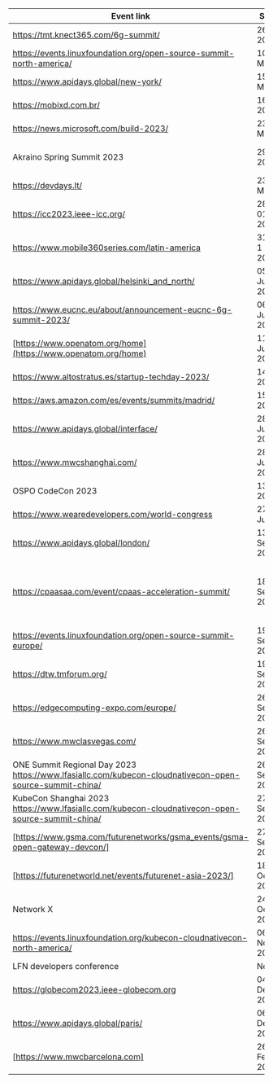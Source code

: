 ﻿| Event link | Schedule | Location | Participant(s) |
| -----------| -----------| -----------| -----------|
| https://tmt.knect365.com/6g-summit/| 26 April 2023 | Berlin | TEF |
| https://events.linuxfoundation.org/open-source-summit-north-america/ | 10.-12. May 2023 | Vancouver||
| https://www.apidays.global/new-york/ | 15.-16. May 2023 | New York | Verizon |
| https://mobixd.com.br/| 16 May 2023 | Sao Paulo | GSMA |
| https://news.microsoft.com/build-2023/| 23-25 May 2023 | Seattle | TEF |
| Akraino Spring Summit 2023 | 29. Mar 2023 | Anhui | LF Edge, Huawei, China Unicom |
| https://devdays.lt/ |23.-24. May 2023 | Vilnius | DT|
| https://icc2023.ieee-icc.org/  | 28. May – 01. June 2023 | Rome  | DT, TEF |
| https://www.mobile360series.com/latin-america | 31 May - 1 June 2023 | Mexico City | GSMA |
| https://www.apidays.global/helsinki_and_north/  | 05.-06. June 2023 | Helsinki | DT |
| https://www.eucnc.eu/about/announcement-eucnc-6g-summit-2023/  | 06.-09. June 2023 | Gothenburg |TEF|
| [https://www.openatom.org/home](https://www.openatom.org/home) | 11 - 13 June 2023 | Beijing| Huawei |
| https://www.altostratus.es/startup-techday-2023/ | 14 June 2023 | Madrid | TEF |
| https://aws.amazon.com/es/events/summits/madrid/ | 15 June 2023 | Madrid | TEF |
| https://www.apidays.global/interface/ | 28 - 29 June 2023 | virtually | 5GFF |
| https://www.mwcshanghai.com/ | 28 - 30 June 2023 | Shanghai| GSMA |
| OSPO CodeCon 2023 | 13 July 2023 | virtually | Infosys |
| https://www.wearedevelopers.com/world-congress  | 27.-28. July 2023 | Berlin | DT, GSMA |
| https://www.apidays.global/london/  | 13.-14. September 2023 | London | DT, Vodafone, 5GFF |
| https://cpaasaa.com/event/cpaas-acceleration-summit/ | 18.-20. September 2023 | Amsterdam | CPaaSAA, KPN, e& Enterprise, BICS, Radisys, Microsoft |
| https://events.linuxfoundation.org/open-source-summit-europe/  | 19.-21. September 2023 | Bilbao | DT |
| https://dtw.tmforum.org/  | 19.-21. September 2023 | Copenhagen | DT |
| https://edgecomputing-expo.com/europe/ | 26.-27. September 2023 | Amsterdam | DT |
| https://www.mwclasvegas.com/ | 26 - 28 September 2023 | Las Vegas | GSMA |
| ONE Summit Regional Day 2023 https://www.lfasiallc.com/kubecon-cloudnativecon-open-source-summit-china/ | 26 September 2023 | Shanghai | Huawei, China Unicom |
| KubeCon Shanghai 2023 https://www.lfasiallc.com/kubecon-cloudnativecon-open-source-summit-china/ | 27 - 28 September 2023 | Shanghai | Huawei |
| [https://www.gsma.com/futurenetworks/gsma_events/gsma-open-gateway-devcon/] | 27 September 2023 | Las Vegas | GSMA |
| [https://futurenetworld.net/events/futurenet-asia-2023/] | 18-19 October 2023 | Singapore | GSMA |
| Network X | 24-26 October 2023 | Paris | DT |
| https://events.linuxfoundation.org/kubecon-cloudnativecon-north-america/  | 06.-09. November 2023 | Chicago ||
| LFN developers conference | November | Budapest ||
| https://globecom2023.ieee-globecom.org | 04.-08. December 2023 | Kuala Lumpur | TEF |
| https://www.apidays.global/paris/ | 06.-08. December 2023 | Paris | DT |
| [https://www.mwcbarcelona.com] | 26.-29. February 2024 | Barcelona | GSMA |
